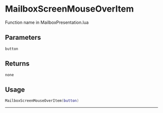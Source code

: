# MailboxScreenMouseOverItem
Function name in MailboxPresentation.lua
## Parameters
`button`
## Returns
`none`
## Usage
```lua
MailboxScreenMouseOverItem(button)
```
---
